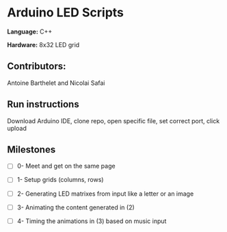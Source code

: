 # Arduino LED Scripts

**Language:** C++

**Hardware:** 8x32 LED grid

## Contributors:
Antoine Barthelet and Nicolai Safai

## Run instructions
Download Arduino IDE, clone repo, open specific file, set correct port, click upload

## Milestones

- [ ] 0- Meet and get on the same page

- [ ] 1- Setup grids (columns, rows)

- [ ] 2- Generating LED matrixes from input like a letter or an image

- [ ] 3- Animating the content generated in (2)

- [ ] 4- Timing the animations in (3) based on music input
